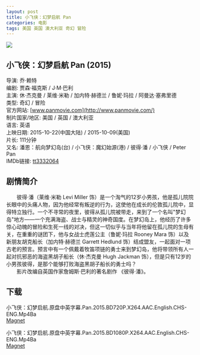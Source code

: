```yaml
---
layout: post
title: 小飞侠：幻梦启航 Pan
categories: 电影
tags: 美国 英国 澳大利亚 奇幻 冒险
---
```


[![](http://i2.piimg.com/afa242da74bd908at.jpg)](http://i2.piimg.com/afa242da74bd908a.jpg)

## 小飞侠：幻梦启航 Pan (2015)
导演: 乔·赖特  
编剧: 贾森·福克斯 / J·M·巴利  
主演: 休·杰克曼 / 莱维·米勒 / 加内特·赫德兰 / 鲁妮·玛拉 / 阿曼达·塞弗里德  
类型: 奇幻 / 冒险  
官方网站: [www.panmovie.com](http://www.panmovie.com/)  
制片国家/地区: 美国 / 英国 / 澳大利亚  
语言: 英语  
上映日期: 2015-10-22(中国大陆) / 2015-10-09(美国)  
片长: 111分钟  
又名: 潘恩：航向梦幻岛(台) / 小飞侠：魔幻始源(港) / 彼得·潘 / 小飞侠 / Peter Pan  
IMDb链接: [tt3332064](http://www.imdb.com/title/tt3332064)

## 剧情简介
　　彼得·潘（莱维·米勒 Levi Miller 饰）是一个淘气的12岁小男孩，他是孤儿院院长眼中的头痛人物，因为他经常有叛逆的行为，这使他在成长的伦敦孤儿院中，显得特立独行。一个不寻常的夜里，彼得从孤儿院被带走，来到了一个名叫"梦幻岛"地方——一个充满海盗、战士与精灵的神奇国度。在梦幻岛上，他经历了许多惊心动魄的冒险和生死一线的对决，但这一切似乎与当年将他留在孤儿院的生母有关，在重重的谜团下，他与女战士虎莲公主（鲁妮·玛拉 Rooney Mara 饰）以及新朋友胡克船长（加内特·赫德兰 Garrett Hedlund 饰）结成盟友，一起面对一项古老的预言。预言中有一个佩戴着牧笛项链的勇士来到梦幻岛，他将带领所有人一起对抗邪恶的海盗黑胡子船长（休·杰克曼 Hugh Jackman 饰），但是只有12岁的小男孩彼得，是那个能够打败海盗黑胡子船长的勇士吗？   
　　影片改编自英国作家詹姆斯·巴利的著名剧作 《彼得·潘》。

## 下载
小飞侠：幻梦启航.原盘中英字幕.Pan.2015.BD720P.X264.AAC.English.CHS-ENG.Mp4Ba  
[Magnet](magnet:?xt=urn:btih:91d88fe225b96d31f32d188de1779fd380a76f51)

小飞侠：幻梦启航.原盘中英字幕.Pan.2015.BD1080P.X264.AAC.English.CHS-ENG.Mp4Ba  
[Magnet](magnet:?xt=urn:btih:d171bd58ba9e52217671eda27677c1b76d4fb8b2)
